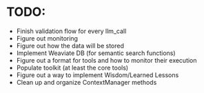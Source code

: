 # TODO:
- Finish validation flow for every llm_call
- Figure out monitoring
- Figure out how the data will be stored
- Implement Weaviate DB (for semantic search functions)
- Figure out a format for tools and how to monitor their execution
- Populate toolkit (at least the core tools)
- Figure out a way to implement Wisdom/Learned Lessons
- Clean up and organize ContextManager methods